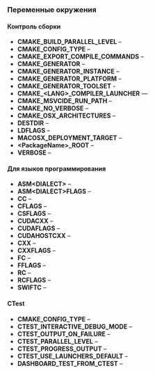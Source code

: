 ### Переменные окружения

#### Контроль сборки

* **CMAKE_BUILD_PARALLEL_LEVEL** –
* **CMAKE_CONFIG_TYPE** –
* **CMAKE_EXPORT_COMPILE_COMMANDS** –
* **CMAKE_GENERATOR** –
* **CMAKE_GENERATOR_INSTANCE** –
* **CMAKE_GENERATOR_PLATFORM** –
* **CMAKE_GENERATOR_TOOLSET** -
* **CMAKE_\<LANG\>_COMPILER_LAUNCHER** —
* **CMAKE_MSVCIDE_RUN_PATH** –
* **CMAKE_NO_VERBOSE** –
* **CMAKE_OSX_ARCHITECTURES** –
* **DESTDIR** –
* **LDFLAGS** –
* **MACOSX_DEPLOYMENT_TARGET** –
* **\<PackageName\>_ROOT** –
* **VERBOSE** –

#### Для языков программирования

* **ASM\<DIALECT\>** –
* **ASM\<DIALECT\>FLAGS** –
* **CC** –
* **CFLAGS** –
* **CSFLAGS** –
* **CUDACXX** –
* **CUDAFLAGS** –
* **CUDAHOSTCXX** –
* **CXX** –
* **CXXFLAGS** –
* **FC** –
* **FFLAGS** –
* **RC** –
* **RCFLAGS** –
* **SWIFTC** –

#### CTest

* **CMAKE_CONFIG_TYPE** –
* **CTEST_INTERACTIVE_DEBUG_MODE** –
* **CTEST_OUTPUT_ON_FAILURE** –
* **CTEST_PARALLEL_LEVEL** –
* **CTEST_PROGRESS_OUTPUT** –
* **CTEST_USE_LAUNCHERS_DEFAULT** –
* **DASHBOARD_TEST_FROM_CTEST** –
